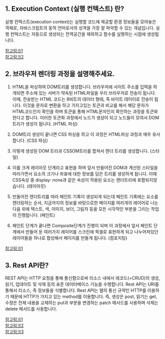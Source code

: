 ## 1. Execution Context (실행 컨텍스트) 란? ##
실행 컨텍스트(execution context)는 실행할 코드에 제공할 환경 정보들을 모아놓은 객체로, 자바스크립트의 동적 언어로서의 성격을 가장 잘 파악할 수 있는 개념입니다.
실행 컨텍스트는 자동으로 생성되는 전역공간을 제외하고 함수를 실행하는 시점에 생성됩니다.

[참고링크1](https://velog.io/@edie_ko/js-execution-context)</br>
[참고링크2](https://blog.gamguma.dev/post/2022/04/js_execution_context)</br>

## 2. 브라우저 렌더링 과정을 설명해주세요. ##
1. HTML을 파싱하여 DOM트리를 생성합니다.
브라우저에 사이트 주소를 입력을 하게되면 주소에 있는 서버가 약속된 HTML파일을 우리 브라우저로 전송이 됩니다. 이때, 전송받는 HTML 코드는 8비트의 데이터 형태, 즉 바이트 데이터로 전송이 됩니다.
이것을 문자로 변환을 하고 가지고있는 토큰과 비교를 해서 해당 문자가 HTML코드인지 확인을 하며 토큰을 통해 HTML문자인지 확인하는 과정을 토큰화 한다고 합니다.
이러한 토큰화 과정에서 노드가 생성이 되고 노드들이 모여서 DOM트리가 생성이 됩니다. (HTML 파싱)

2. DOM트리 생성이 끝나면 CSS 파싱을 하고 이 과정은 HTML파싱 과정과 매우 유사합니다. (CSS 파싱)
3. 이렇게 생성된 DOM 트리과 CSSOM트리를 합쳐서 렌더 트리를 생성합니다. (스타일)
4. 이를 크게 레이아웃 단계라고 표현을 하며 앞서 만들어진 DOM과 계산된 스타일을 따라가면서 요소의 크기나 좌표에 대한 정보를 담은 트리를 생성하게 됩니다.
이때 CSS속성 중 display: none과 같은 속성이 적용된 요소는 렌더트리에 포함되지않습니다. (레이아웃)
6. 만들어진 렌더트리를 따라 페인트 기록이 생성되게 되는데 페인트 기록에는 요소를 렌더링하는 순서, 지금까지의 정보를 바탕으로한 페이지를 여러개의 레이어로 나눈다음 위에 텍스트, 색, 이미지, 보더, 그림자 등을 모든 시각적인 부분을 그리는 작업이 진행됩니다. (페인트)
7. 페인트 단계가 끝나면 Composite단계가 진행이 되며 이 과정에서 앞서 페인트 단계에서 만들어 둔 여러가지 레이어를 스크린에 픽셀로 표현하게 되고 나누어져있던 레이어들을 하나로 합성해서 페이지를 만들게 됩니다. (컴포지팅)

[참고링크1](https://youtu.be/z1Jj7Xg-TkU?si=0heJmOpxvUmjvl3h)</br>

## 3. Rest API란? ##
REST API는 HTTP 요청을 통해 통신함으로써 리소스 내에서 레코드(=CRUD)의 생성, 읽기, 업데이트 및 삭제 등의 표준 데이터베이스 기능을 수행합니다.
Rest API는 URI를 통해서 리소스, 즉 정보들을 식별합니다.
Rest API는 웹의 통신 규약인 HTTP를 이용하기 때문에 HTTP가 가지고 있는 method를 이용합니다. 즉, 생성은 post, 읽기는 get, 수정은 전체 내용을 교체하는 put과 부분을 변경하는 patch 메서드를 사용하며 삭제는 delete 메서드를 사용합니다.

[참고링크1](https://www.ibm.com/kr-ko/topics/rest-apis)</br>
[참고링크2](https://aws.amazon.com/ko/what-is/restful-api/)</br>
[참고링크3](https://youtu.be/PmY3dWcCxXI?si=x-DWuanZBaO7Eqdb)</br>
